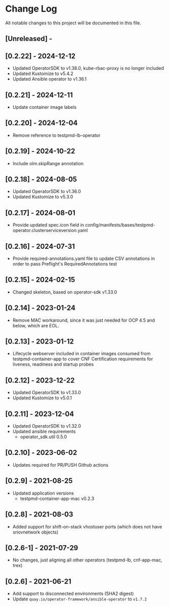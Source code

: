 # Change Log
All notable changes to this project will be documented in this file.

## [Unreleased] -

## [0.2.22] - 2024-12-12

- Updated OperatorSDK to v1.38.0, kube-rbac-proxy is no longer included
- Updated Kustomize to v5.4.2
- Updated Ansible operator to v1.36.1

## [0.2.21] - 2024-12-11

- Update container image labels

## [0.2.20] - 2024-12-04

- Remove reference to testpmd-lb-operator

## [0.2.19] - 2024-10-22

- Include olm.skipRange annotation

## [0.2.18] - 2024-08-05

- Updated OperatorSDK to v1.36.0
- Updated Kustomize to v5.3.0

## [0.2.17] - 2024-08-01

- Provide updated spec.icon field in config/manifests/bases/testpmd-operator.clusterserviceversion.yaml

## [0.2.16] - 2024-07-31

- Provide required-annotations.yaml file to update CSV annotations in order to pass Preflight's RequiredAnnotations test

## [0.2.15] - 2024-02-15

- Changed skeleton, based on operator-sdk v1.33.0

## [0.2.14] - 2023-01-24

- Remove MAC workaround, since it was just needed for OCP 4.5 and below, which are EOL.

## [0.2.13] - 2023-01-12

- Lifecycle webserver included in container images consumed from testpmd-container-app to cover CNF Certification requirements for liveness, readiness and startup probes

## [0.2.12] - 2023-12-22

- Updated OperatorSDK to v1.33.0
- Updated Kustomize to v5.0.1

## [0.2.11] - 2023-12-04

- Updated OperatorSDK to v1.32.0
- Updated ansible requirements
  - operator_sdk.util 0.5.0

## [0.2.10] - 2023-06-02

- Updates required for PR/PUSH Github actions

## [0.2.9] - 2021-08-25

- Updated application versions
  - testpmd-container-app-mac v0.2.3

## [0.2.8] - 2021-08-03

- Added support for shift-on-stack vhostuser ports (which does not have sriovnetwork objects)

## [0.2.6-1] - 2021-07-29

- No changes, just aligning all other operators (testpmd-lb, cnf-app-mac, trex)

## [0.2.6] - 2021-06-21

- Add support to disconnected environments (SHA2 digest)
- Update `quay.io/operator-framework/ansible-operator` to `v1.7.2`
